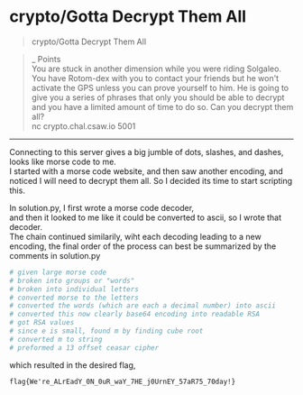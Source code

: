 # crypto/Gotta Decrypt Them All

>crypto/Gotta Decrypt Them All

>_ Points\
>You are stuck in another dimension while you were riding Solgaleo. You have Rotom-dex with you to contact your friends but he won't activate the GPS unless you can prove yourself to him. He is going to give you a series of phrases that only you should be able to decrypt and you have a limited amount of time to do so. Can you decrypt them all?\
>nc crypto.chal.csaw.io 5001

***

Connecting to this server gives a big jumble of dots, slashes, and dashes, looks like morse code to me.\
I started with a morse code website, and then saw another encoding, and noticed I will need to decrypt them all. So I decided its time to start scripting this.

In solution.py, I first wrote a morse code decoder,\
and then it looked to me like it could be converted to ascii, so I wrote that decoder.\
The chain continued similarily, wiht each decoding leading to a new encoding, the final order of the process can best be summarized by the comments in solution.py

```python
# given large morse code
# broken into groups or "words"
# broken into individual letters
# converted morse to the letters
# converted the words (which are each a decimal number) into ascii
# converted this now clearly base64 encoding into readable RSA
# got RSA values
# since e is small, found m by finding cube root
# converted m to string
# preformed a 13 offset ceasar cipher
```

which resulted in the desired flag,
```
flag{We're_ALrEadY_0N_0uR_waY_7HE_j0UrnEY_57aR75_70day!}
```
